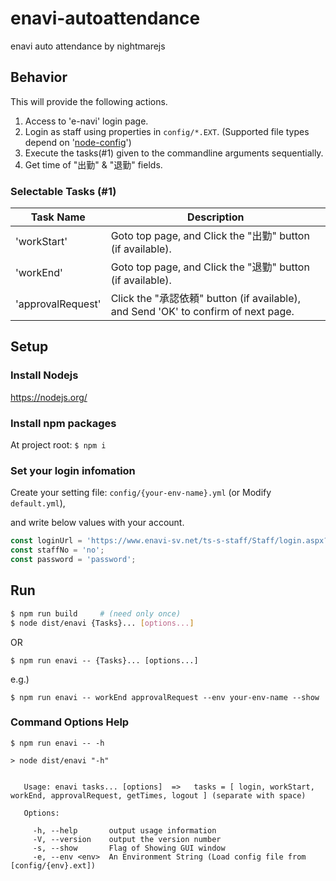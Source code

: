 # enavi-autoattendance
enavi auto attendance by nightmarejs

## Behavior
This will provide the following actions.

1. Access to 'e-navi' login page.
1. Login as staff using properties in `config/*.EXT`. (Supported file types depend on '[node-config](https://github.com/lorenwest/node-config)')
1. Execute the tasks(#1) given to the commandline arguments sequentially.
1. Get time of "出勤" & "退勤" fields.

### Selectable Tasks (#1)

|Task Name|Description|
|---|---|
|'workStart'|Goto top page, and Click the "出勤" button (if available).|
|'workEnd'|Goto top page, and Click the "退勤" button (if available).|
|'approvalRequest'|Click the "承認依頼" button (if available), and Send 'OK' to confirm of next page.|


## Setup

### Install Nodejs
https://nodejs.org/

### Install npm packages
At project root:
`$ npm i`

### Set your login infomation
Create your setting file: `config/{your-env-name}.yml` (or Modify `default.yml`),

 and write below values with your account.

```javascript
const loginUrl = 'https://www.enavi-sv.net/ts-s-staff/Staff/login.aspx?ID=xxxxxxxxx';
const staffNo = 'no';
const password = 'password';
```

## Run

```bash
$ npm run build     # (need only once)
$ node dist/enavi {Tasks}... [options...]
```
OR
```shell
$ npm run enavi -- {Tasks}... [options...]
```

e.g.)
```
$ npm run enavi -- workEnd approvalRequest --env your-env-name --show
```

### Command Options Help
`$ npm run enavi -- -h`
```
> node dist/enavi "-h"
 
 
   Usage: enavi tasks... [options]  =>   tasks = [ login, workStart, workEnd, approvalRequest, getTimes, logout ] (separate with space)
 
   Options:
 
     -h, --help       output usage information
     -V, --version    output the version number
     -s, --show       Flag of Showing GUI window
     -e, --env <env>  An Environment String (Load config file from [config/{env}.ext])
```
